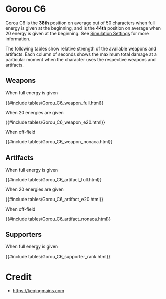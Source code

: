 # Gorou C6

Gorou C6 is the **38th** position on average out of 50
characters when full energy is given at the beginning, and is the
**44th** position on average when 20 energy is given at the
beginning. See [Simulation Settings](./simulation_settings.md) for more
information.

The following tables show relative strength of the available weapons and
artifacts. Each column of seconds shows the maximum total damage at a
particular moment when the character uses the respective weapons and
artifacts.

## Weapons

When full energy is given

{{#include tables/Gorou_C6_weapon_full.html}}

When 20 energies are given

{{#include tables/Gorou_C6_weapon_e20.html}}

When off-field

{{#include tables/Gorou_C6_weapon_nonaca.html}}

## Artifacts

When full energy is given

{{#include tables/Gorou_C6_artifact_full.html}}

When 20 energies are given

{{#include tables/Gorou_C6_artifact_e20.html}}

When off-field

{{#include tables/Gorou_C6_artifact_nonaca.html}}

## Supporters

When full energy is given

{{#include tables/Gorou_C6_supporter_rank.html}}

# Credit

- <https://keqingmains.com>
